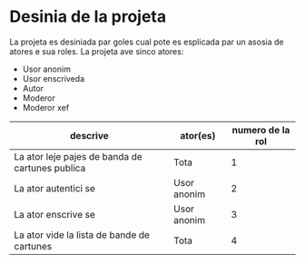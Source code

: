 # Desinia de la projeta

La projeta es desiniada par goles cual pote es esplicada par un asosia de atores e sua roles. La projeta ave sinco atores:
* Usor anonim
* Usor enscriveda
* Autor
* Moderor
* Moderor xef

|descrive|ator(es)|numero de la rol|
|-|-|-|
|La ator leje pajes de banda de cartunes publica|Tota|1|
|La ator autentici se|Usor anonim|2|
|La ator enscrive se|Usor anonim|3|
|La ator vide la lista de bande de cartunes|Tota|4|
